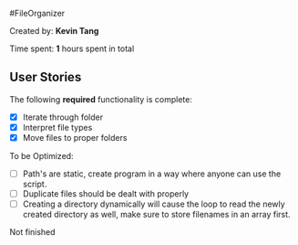 #FileOrganizer

Created by: **Kevin Tang**

Time spent: **1** hours spent in total

## User Stories

The following **required** functionality is complete:

* [x] Iterate through folder
* [x] Interpret file types
* [x] Move files to proper folders

To be Optimized:

* [ ] Path's are static, create program in a way where anyone can use the script.
* [ ] Duplicate files should be dealt with properly 
* [ ] Creating a directory dynamically will cause the loop to read the newly created directory as well, make sure to store filenames in an array first.

Not finished

